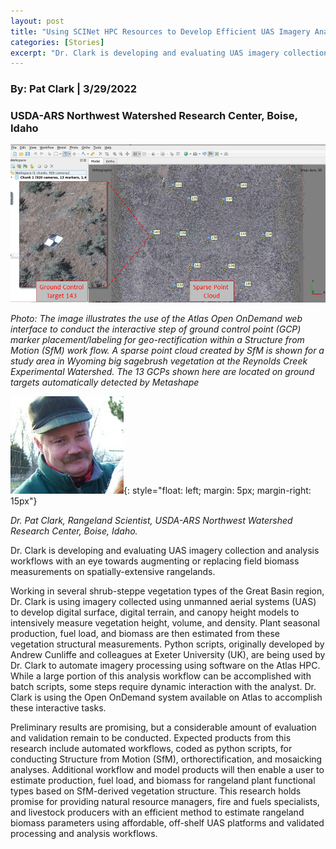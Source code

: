 ```yaml
---
layout: post
title: "Using SCINet HPC Resources to Develop Efficient UAS Imagery Analysis Workflows for Rangeland Management"
categories: [Stories]
excerpt: "Dr. Clark is developing and evaluating UAS imagery collection and analysis workflows with an eye towards augmenting or replacing field biomass measurements on spatially-extensive rangelands."
---
```

### By:  Pat Clark   |  3/29/2022
### USDA-ARS Northwest Watershed Research Center, Boise, Idaho

![](/assets/img/atlas-open-ondemand-int.png)

*Photo: The image illustrates the use of the Atlas Open OnDemand web interface to conduct the interactive step of ground control point (GCP) marker placement/labeling for geo-rectification within a Structure from Motion (SfM) work flow.  A sparse point cloud created by SfM is shown for a study area in Wyoming big sagebrush vegetation at the Reynolds Creek Experimental Watershed. The 13 GCPs shown here are located on ground targets automatically detected by Metashape*

![](/assets/img/dr-pat-clark.jpg){: style="float: left; margin: 5px; margin-right: 15px"}

*Dr. Pat Clark, Rangeland Scientist, USDA-ARS Northwest Watershed Research Center, Boise, Idaho.*

Dr. Clark is developing and evaluating UAS imagery collection and analysis workflows with an eye towards augmenting or replacing field biomass measurements on spatially-extensive rangelands.

Working in several shrub-steppe vegetation types of the Great Basin region, Dr. Clark is using imagery collected using unmanned aerial systems (UAS) to develop digital surface, digital terrain, and canopy height models to intensively measure vegetation height, volume, and density. Plant seasonal production, fuel load, and biomass are then estimated from these vegetation structural measurements. Python scripts, originally developed by Andrew Cunliffe and colleagues at Exeter University (UK), are being used by Dr. Clark to automate imagery processing using software on the Atlas HPC. While a large portion of this analysis workflow can be accomplished with batch scripts, some steps require dynamic interaction with the analyst. Dr. Clark is using the Open OnDemand system available on Atlas to accomplish these interactive tasks.

Preliminary results are promising, but a considerable amount of evaluation and validation remain to be conducted. Expected products from this research include automated workflows, coded as python scripts, for conducting Structure from Motion (SfM), orthorectification, and mosaicking analyses. Additional workflow and model products will then enable a user to estimate production, fuel load, and biomass for rangeland plant functional types based on SfM-derived vegetation structure. This research holds promise for providing natural resource managers, fire and fuels specialists, and livestock producers with an efficient method to estimate rangeland biomass parameters using affordable, off-shelf UAS platforms and validated processing and analysis workflows. 